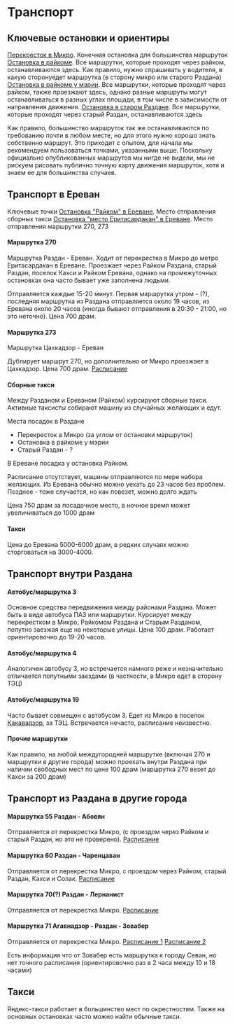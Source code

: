 # Транспорт

## Ключевые остановки и ориентиры

[Перекресток в Микро](http://openstreetmap.ru/#mmap=18/40.54592/44.76991). Конечная остановка для большинства маршруток
[Остановка в райкоме](http://openstreetmap.ru/#mmap=18/40.51796/44.75389). Все маршрутки, которые проходят через райком, останавливаются здесь. Как правило, нужно спрашивать у водителя, в какую сторонуедет маршрутка (в сторону микро или старого Раздана)
[Остановка в райкоме у мэрии](http://openstreetmap.ru/#mmap=18/40.51952/44.75048). Все маршрутки, которые проходят через райком, также проезжают здесь, однако разные маршруты могут останавливаться в разных углах площади, в том числе в зависимости от направления движения. 
[Остановка в старом Раздане](http://openstreetmap.ru/#mmap=18/40.49561/44.75817). Все маршрутки, которые проходят через старый Раздан, останавливаются здесь

Как правило, большинство маршруток так же останавливаются по требованию почти в любом месте, но для этого нужно хорошо знать собственно маршрут. Это приходит с опытом, для начала мы рекомендуем пользоваться точками, указанными выше. Поскольку официально опубликованных маршрутов мы нигде не видели, мы не рискуем рисовать публично точную карту движения маршруток, хотя и знаем ее для большинства случаев.


## Транспорт в Ереван

Ключевые точки
[Остановка "Райком" в Ереване](http://openstreetmap.ru/#mmap=18/40.20817/44.52862). Место отправления сборных такси
[Остановка "место Еритасардакан" в Ереване](http://openstreetmap.ru/#mmap=18/40.18617/44.52197). Место отправления маршрутки 270, 273

#### Маршрутка 270

Маршрутка Раздан - Ереван. Ходит от перекрестка в Микро до метро Еритасардакан в Ереване. Проезжает через Райком Раздана, старый Раздан, поселок Кахси и Райком Еревана, однако на промежуточных остановках она часто бывает уже заполнена людьми.

Отправляется каждые 15-20 минут. Первая маршрутка утром - (?), последняя маршрутка из Раздана отправляется около 19 часов, из Еревана около 20 часов (иногда бывают отправления в 20:30 - 21:00, но это неточно). Цена 700 драм.

#### Маршрутка 273

Маршрутка Цахкадзор - Ереван

Дублирует маршрут 270, но дополнительно от Микро проезжает в Цахкадзор. Цена 700 драм. [Расписание](uploads/buses/timetable273.jpg)

#### Сборные такси

Между Разданом и Ереваном (Райком) курсируют сборные такси. Активные таксисты собирают машину из случайных желающих и едут.

Места посадок в Раздане
- Перекресток в Микро (за углом от остановки маршруток)
- Остановка в райкоме у мэрии
- Старый Раздан - ?

В Ереване посадка у остановка Райком.

Расписание отсутствует, машины отправляются по мере набора желающих. Из Еревана обычно можно уехать до 23 часов без проблем. Позднее - тоже случается, но как повезет, можно долго ждать

Цена 750 драм за посадочное место, в ночное время может увеличиваться до 1000 драм

#### Такси

Цена до Еревана 5000-6000 драм, в редких случаях можно сторговаться на 3000-4000.

## Транспорт внутри Раздана

#### Автобус/маршрутка 3

Основное средства передвижения между районами Раздана. Может быть в виде автобуса ПАЗ или маршрутки. Курсирует между перекрестком в Микро, Райкомом Раздана и Старым Разданом, попутно заезжая еще на некоторые улицы. Цена 100 драм. Работает ориентировочно до 19-20 часов.

#### Автобус/маршрутка 4

Аналогичен автобусу 3, но встречается намного реже и незначительно отличается попутными заездами (в частности, в Микро едет в сторону ТЭЦ)

#### Автобус/маршрутка 19

Часто бывает совмещен с автобусом 3. Едет из Микро в поселок [Какавадзор](http://openstreetmap.ru/#mmap=16/40.5833/44.753), за ТЭЦ. Встречается нечасто, расписание неизвестно.

#### Прочие маршрутки

Как правило, на любой междугородней маршрутке (включая 270 и маршрутки в другие города) можно проехать внутри Раздана при наличии свободных мест по цене 100 драм (маршрутка 270 везет до Кахси за 200 драм)

## Транспорт из Раздана в другие города

#### Маршрутка 55 Раздан - Абовян

Отправляется от перекрестка Микро, (с проездом через Райком и старый Раздан, но это не проверено). [Расписание](uploads/buses/timetable55.jpg)

#### Маршрутка 60 Раздан - Чаренцаван

Отправляется от перекрестка Микро, с проездом через Райком, старый Раздан, Кахси и Солак. [Расписание](uploads/buses/timetable60.jpg)

#### Маршрутка 70(?) Раздан - Лернанист

Отправляется от перекрестка Микро. [Расписание](uploads/buses/timetable70.jpg)

#### Маршрутка 71 Агавнадзор - Раздан - Зовабер

Отправляется от перекрестка Микро. [Расписание 1](uploads/buses/timetable71_1.jpg) [Расписание 2](uploads/buses/timetable71_2.jpg)

Есть информация что от Зовабер есть маршрутка к городу Севан, но нет точного расписания (ориентировочно раз в 2 часа между 10 и 18 часами)


## Такси

Яндекс-такси работает в большинство мест по окрестностям. Также на основных остановках часто можно найти обычные такси. 


